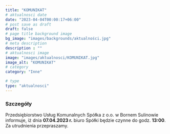 ```yaml
---
title: "KOMUNIKAT"
# aktualnosci date
date: "2023-04-04T00:00:17+06:00"
# post save as draft
draft: false
# page title background image
bg_image: "images/backgrounds/aktualności.jpg"
# meta description
description : ""
# aktualnosci image
image: "images/aktualnosci/KOMUNIKAT.jpg"
image_alt: "KOMUNIKAT"
# category
category: "Inne"

# type
type: "aktualnosci"
---
```


### Szczegóły

Przedsiębiorstwo Usług Komunalnych Spółka z o.o. w Bornem Sulinowie informuje, iż dnia **07.04.2023 r.**
biuro Spółki będzie czynne do godz. **13:00**.  
Za utrudnienia przepraszamy. 
 
